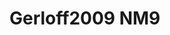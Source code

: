 # Gerloff2009 NM9
<a name="material" />
<script type="application/ld+json">

  {
    "@context": "https://schema.org/",
    "@type": "ChemicalSubstance",
    "http://purl.org/dc/terms/conformsTo":
      {
        "@type": "CreativeWork",
        "@id": "https://bioschemas.org/profiles/ChemicalSubstance/0.4-RELEASE/"
      },
    "@id": "https://egonw.github.io/nanowiki/nanowiki158.html#material",
    "name": "Gerloff2009 NM9",
    "sameAs: "http://127.0.0.1/mediawiki/index.php/Special:URIResolver/Gerloff2009_NM9"
  }
</script>

